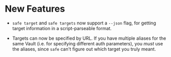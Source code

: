 # New Features

- `safe target` and `safe targets` now support a `--json` flag,
  for getting target information in a script-parseable format.

- Targets can now be specified by URL.  If you have multiple
  aliases for the same Vault (i.e. for specifying different auth
  parameters), you *must* use the aliases, since `safe` can't
  figure out which target you truly meant.
